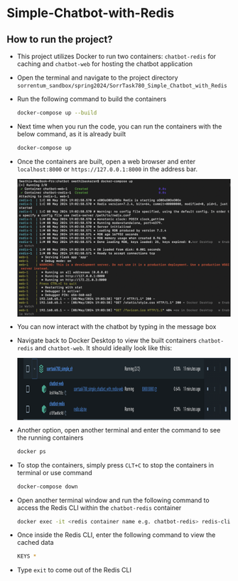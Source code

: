 # Simple-Chatbot-with-Redis


## How to run the project?

- This project utilizes Docker to run two containers: `chatbot-redis` for caching and `chatbot-web` for hosting the chatbot application

- Open the terminal and navigate to the project directory `sorrentum_sandbox/spring2024/SorrTask780_Simple_Chatbot_with_Redis`

- Run the following command to build the containers
    ```bash
    docker-compose up --build
    ```

- Next time when you run the code, you can run the containers with the below command, as it is already built
    ```bash
    docker-compose up
    ```

- Once the containers are built, open a web browser and enter `localhost:8000` or `https://127.0.0.1:8000` in the address bar.

    <img src="Chatbot/images/container.png" width="600" height="310" style="display: block; margin-left: auto; margin-right: auto;"/>

- You can now interact with the chatbot by typing in the message box

- Navigate back to Docker Desktop to view the built containers `chatbot-redis` and `chatbot-web`. It should ideally look like this:

    <img src="Chatbot/images/docker.png" width="900" height="140" style="display: block; margin-left: auto; margin-right: auto;"/>

- Another option, open another terminal and enter the command to see the running containers

    ```bash
    docker ps
    ```

- To stop the containers, simply press `CLT+C` to stop the containers in terminal or use command 
    ```bash
    docker-compose down
    ```

- Open another terminal window and run the following command to access the Redis CLI within the `chatbot-redis` container 
    ```bash
    docker exec -it <redis container name e.g. chatbot-redis> redis-cli
    ```
- Once inside the Redis CLI, enter the following command to view the cached data
    ```bash
    KEYS *
    ```
- Type `exit` to come out of the Redis CLI
